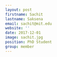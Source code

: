 ```yaml
---
layout: post
firstname: Sachit
lastname: Saksena
email: sachit@mit.edu
website: ''
date: 2017-12-01
image: sachit.jpg
position: PhD Student
group: member
---
```


